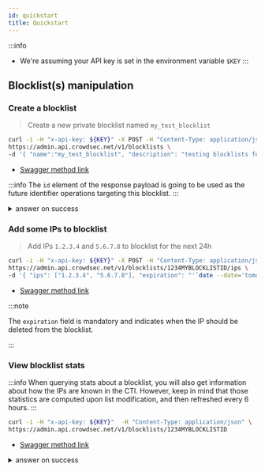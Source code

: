 ```yaml
---
id: quickstart
title: Quickstart
---
```


:::info
 - We're assuming your API key is set in the environment variable `$KEY`
:::

## Blocklist(s) manipulation

### Create a blocklist

> Create a new private blocklist named `my_test_blocklist`

```bash
curl -i -H "x-api-key: ${KEY}" -X POST -H "Content-Type: application/json" \
https://admin.api.crowdsec.net/v1/blocklists \
-d '{ "name":"my_test_blocklist", "description": "testing blocklists feature" }' 
```

 - [Swagger method link](https://admin.api.crowdsec.net/v1/docs#/Blocklists/createBlocklist)

:::info
The `id` element of the response payload is going to be used as the future identifier operations targeting this blocklist.
:::

<details>
  <summary>answer on success</summary>

```json
{
  "id": "1234MYBLOCKLISTID",
  "created_at": "2024-06-06T07:33:38.509837Z",
  "updated_at": "2024-06-06T07:33:38.509839Z",
  "name": "my_test_blocklist",
  "label": "my_test_blocklist",
  "description": "testing blocklists feature",
  "references": [],
  "is_private": true,
  "tags": [],
  "pricing_tier": "free",
  "source": "custom",
  "stats": {
    "content_stats": {
      "total_seen": 0,
      "total_fire": 0,
      "total_seen_1m": 0,
      "total_in_other_lists": 0,
      "total_false_positive": 0,
      "false_positive_removed_by_crowdsec": 0,
      "most_present_behaviors": [],
      "most_present_categories": [],
      "most_present_scenarios": [],
      "top_as": [],
      "top_attacking_countries": [],
      "top_ips": [],
      "updated_at": null
    },
    "usage_stats": {
      "engines_subscribed_directly": 0,
      "engines_subscribed_through_org": 0,
      "engines_subscribed_through_tag": 0,
      "total_subscribed_engines": 0,
      "updated_at": null
    },
    "addition_2days": 0,
    "addition_month": 0,
    "suppression_2days": 0,
    "suppression_month": 0,
    "change_2days_percentage": 0,
    "change_month_percentage": 0,
    "count": 0,
    "updated_at": null
  },
  "from_cti_query": null,
  "since": null,
  "shared_with": [],
  "organization_id": "MY-ORG-ID-abcdef1234",
  "subscribers": []
}

```

</details>


### Add some IPs to blocklist

> Add IPs `1.2.3.4` and `5.6.7.8` to blocklist for the next 24h

```bash
curl -i -H "x-api-key: ${KEY}" -X POST -H "Content-Type: application/json" \
https://admin.api.crowdsec.net/v1/blocklists/1234MYBLOCKLISTID/ips \
-d '{ "ips": ["1.2.3.4", "5.6.7.8"], "expiration": "'`date --date='tomorrow' '+%FT%T'`'"}'
```

 - [Swagger method link](https://admin.api.crowdsec.net/v1/docs#/Blocklists/addIpsToBlocklist)


:::note

The `expiration` field is mandatory and indicates when the IP should be deleted from the blocklist.

:::


### View blocklist stats

:::info
When querying stats about a blocklist, you will also get information about how the IPs are known in the CTI.
However, keep in mind that those statistics are computed upon list modification, and then refreshed every 6 hours.
:::

```bash
curl -i -H "x-api-key: ${KEY}"  -H "Content-Type: application/json" \
https://admin.api.crowdsec.net/v1/blocklists/1234MYBLOCKLISTID
```

 - [Swagger method link](https://admin.api.crowdsec.net/v1/docs#/Blocklists/getBlocklist)


<details>
  <summary>answer on success</summary>
```json
{
  "id": "1234MYBLOCKLISTID",
  "created_at": "2024-06-06T07:33:38.509000Z",
  "updated_at": "2024-06-06T07:33:38.509000Z",
  "name": "my_test_blocklist",
  "label": "my_test_blocklist",
  "description": "testing blocklists feature",
  "references": [],
  "is_private": true,
  "tags": [],
  "pricing_tier": "free",
  "source": "custom",
  "stats": {
    "content_stats": {
      "total_seen": 1,
      "total_fire": 0,
      "total_seen_1m": 0,
      "total_in_other_lists": 1,
      "total_false_positive": 0,
      "false_positive_removed_by_crowdsec": 0,
      "most_present_behaviors": [
        {
          "name": "ssh:bruteforce",
          "label": "SSH Bruteforce",
          "description": "IP has been reported for performing brute force on ssh services.",
          "references": [],
          "total_ips": 1
        },
        {
          "name": "http:dos",
          "label": "HTTP DoS",
          "description": "IP has been reported trying to perform denial of service attacks.",
          "references": [],
          "total_ips": 1
        },
        {
          "name": "tcp:scan",
          "label": "TCP Scan",
          "description": "IP has been reported for performing TCP port scanning.",
          "references": [],
          "total_ips": 1
        },
        {
          "name": "http:scan",
          "label": "HTTP Scan",
          "description": "IP has been reported for performing actions related to HTTP vulnerability scanning and discovery.",
          "references": [],
          "total_ips": 1
        },
        {
          "name": "http:exploit",
          "label": "HTTP Exploit",
          "description": "IP has been reported for attempting to exploit a vulnerability in a web application.",
          "references": [],
          "total_ips": 1
        },
        {
          "name": "http:bruteforce",
          "label": "HTTP Bruteforce",
          "description": "IP has been reported for performing a HTTP brute force attack (either generic HTTP probing or applicative related brute force).",
          "references": [],
          "total_ips": 1
        }
      ],
      "most_present_categories": [
        {
          "name": "proxy:vpn",
          "label": "VPN",
          "description": "IP exposes a VPN service or is being flagged as one.",
          "total_ips": 1
        }
      ],
      "most_present_scenarios": [
        {
          "name": "crowdsecurity/nginx-req-limit-exceeded",
          "label": "Nginx request limit exceeded",
          "description": "Detects IPs which violate nginx's user set request limit.",
          "references": [],
          "total_ips": 1
        },
        {
          "name": "crowdsecurity/jira_cve-2021-26086",
          "label": "Jira CVE-2021-26086 exploitation",
          "description": "Detect Atlassian Jira CVE-2021-26086 exploitation attemps",
          "references": [],
          "total_ips": 1
        },
        {
          "name": "crowdsecurity/http-bad-user-agent",
          "label": "Bad User Agent",
          "description": "Detect usage of bad User Agent",
          "references": [],
          "total_ips": 1
        },
        {
          "name": "crowdsecurity/ssh-bf",
          "label": "SSH Bruteforce",
          "description": "Detect ssh bruteforce",
          "references": [],
          "total_ips": 1
        },
        {
          "name": "crowdsecurity/CVE-2017-9841",
          "label": "PHP Unit Test Framework CVE-2017-9841",
          "description": "Detect CVE-2017-9841 exploits",
          "references": [],
          "total_ips": 1
        },
        {
          "name": "crowdsecurity/vpatch-env-access",
          "label": "Access to .env file",
          "description": "Detect access to .env files",
          "references": [],
          "total_ips": 1
        },
        {
          "name": "firewallservices/pf-scan-multi_ports",
          "label": "PF Scan Multi Ports",
          "description": "ban IPs that are scanning us",
          "references": [],
          "total_ips": 1
        },
        {
          "name": "crowdsecurity/ssh-slow-bf",
          "label": "SSH Slow Bruteforce",
          "description": "Detect slow ssh bruteforce",
          "references": [],
          "total_ips": 1
        },
        {
          "name": "crowdsecurity/http-bf-wordpress_bf_xmlrpc",
          "label": "WP XMLRPC bruteforce",
          "description": "detect wordpress bruteforce on xmlrpc",
          "references": [],
          "total_ips": 1
        },
        {
          "name": "crowdsecurity/http-probing",
          "label": "HTTP Probing",
          "description": "Detect site scanning/probing from a single ip",
          "references": [],
          "total_ips": 1
        }
      ],
      "top_as": [
        {
          "as_num": "0",
          "as_name": "AS0",
          "total_ips": 1
        }
      ],
      "top_attacking_countries": [
        {
          "country_short": "AU",
          "total_ips": 1
        }
      ],
      "top_ips": [
        {
          "ip": "1.2.3.4",
          "total_signals_1m": 4,
          "reputation": "suspicious"
        }
      ],
      "updated_at": "2024-06-06T10:31:28.724000Z"
    },
    "usage_stats": {
      "engines_subscribed_directly": 0,
      "engines_subscribed_through_org": 0,
      "engines_subscribed_through_tag": 0,
      "total_subscribed_engines": 0,
      "updated_at": "2024-06-06T10:31:28.727000Z"
    },
    "addition_2days": 2,
    "addition_month": 2,
    "suppression_2days": 0,
    "suppression_month": 0,
    "change_2days_percentage": 100,
    "change_month_percentage": 100,
    "count": 2,
    "updated_at": "2024-06-06T10:31:28.727000Z"
  },
  "from_cti_query": null,
  "since": null,
  "shared_with": [],
  "organization_id": "MY-ORG-ID-abcdef1234",
  "subscribers": []
}

```
</details>


### Subscribe to a blocklist

**Entity types (`entity_type`) that can subscribe to blocklists**

 - A [Security Engine](https://doc.crowdsec.net/docs/next/intro) (entity_type `engine`). [Remediation Components (Bouncers)](https://doc.crowdsec.net/u/bouncers/intro) connected to it will benefit of the blocklist
 - A [Firewall Integration](https://doc.crowdsec.net/u/console/blocklists/integrations/firewall) (entity_type `firewall_integration`). This allows to use blocklists directly on your existing Firewall Appliances (CISCO, F5, Palo Alto etc.) without having to install a Security Engine or Bouncer.
 - A [Remediation Component](https://doc.crowdsec.net/u/bouncers/intro) (entity_type `remediation_component_integration`). This allows to use a Bouncer directly without having to deploy a Security Engine.
 - You can as well subscribe via a `tag` (entity_type `tag`). This means that future Security Engines <!-- or Integrations  @hes --> associated to this tag will **automatically** be subscribed to the blocklist.
 - You can also subscribe via an `org` directly. This means that future Security Engines <!-- and Integrations @hes --> enrolled in this org will **automatically** be subscribed to the blocklist.


```bash
curl -i -H "x-api-key: ${KEY}" -X POST -H "Content-Type: application/json" \
https://admin.api.crowdsec.net/v1//blocklists/1234MYBLOCKLISTID/subscribers \
-d '{ "ids": ["SECENGINEID5678"], "entity_type": "engine", "remediation": "ban" }'
```

<details>
  <summary>answer on success</summary>
```json
{"updated":["SECENGINEID5678"],"errors":[]}
```
</details>

